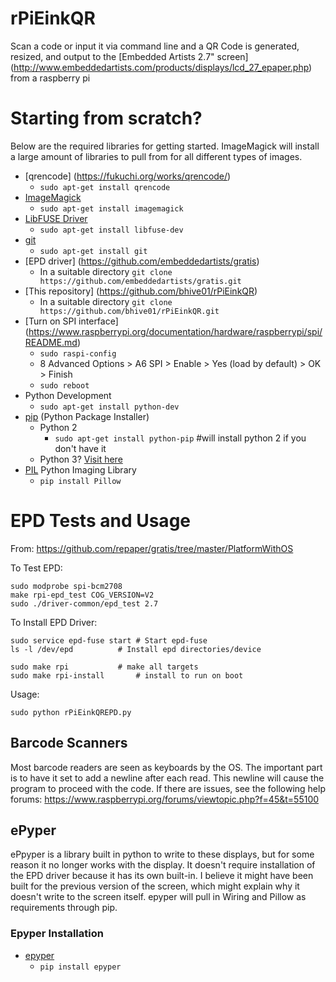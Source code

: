 # rPiEinkQR
Scan a code or input it via command line and a QR Code is generated, resized, and output to the [Embedded Artists 2.7" screen] (http://www.embeddedartists.com/products/displays/lcd_27_epaper.php) from a raspberry pi

# Starting from scratch? 
Below are the required libraries for getting started. ImageMagick will install a large amount of libraries to pull from for all different types of images.  

* [qrencode] (https://fukuchi.org/works/qrencode/)
  * `sudo apt-get install qrencode`
* [ImageMagick](http://www.imagemagick.org/)
  * `sudo apt-get install imagemagick`
* [LibFUSE Driver](https://www.gnu.org/software/hurd/hurd/libfuse.html)
  * `sudo apt-get install libfuse-dev`
* [git](http://github.com)
  * `sudo apt-get install git`
* [EPD driver] (https://github.com/embeddedartists/gratis)
  * In a suitable directory `git clone https://github.com/embeddedartists/gratis.git`
* [This repository] (https://github.com/bhive01/rPiEinkQR)
  * In a suitable directory `git clone https://github.com/bhive01/rPiEinkQR.git`
* [Turn on SPI interface] (https://www.raspberrypi.org/documentation/hardware/raspberrypi/spi/README.md)
  * `sudo raspi-config`
  * 8 Advanced Options > A6 SPI > Enable > Yes (load by default) > OK > Finish
  * `sudo reboot`
* Python Development
  * `sudo apt-get install python-dev`
* [pip](https://pip.pypa.io/en/stable/) (Python Package Installer)
  * Python 2
    * `sudo apt-get install python-pip` #will install python 2 if you don't have it
  * Python 3? [Visit here](https://www.raspberrypi.org/documentation/linux/software/python.md)
* [PIL](https://python-pillow.github.io/) Python Imaging Library
  * `pip install Pillow`

# EPD Tests and Usage
From: https://github.com/repaper/gratis/tree/master/PlatformWithOS

To Test EPD:
``` Shell
sudo modprobe spi-bcm2708
make rpi-epd_test COG_VERSION=V2
sudo ./driver-common/epd_test 2.7
```
To Install EPD Driver:
``` Shell
sudo service epd-fuse start	# Start epd-fuse
ls -l /dev/epd			# Install epd directories/device

sudo make rpi			# make all targets
sudo make rpi-install   	# install to run on boot
```
	
Usage:
``` Shell
sudo python rPiEinkQREPD.py
```
## Barcode Scanners
Most barcode readers are seen as keyboards by the OS. The important part is to have it set to add a newline after each read. This newline will cause the program to proceed with the code. If there are issues, see the following help forums:
https://www.raspberrypi.org/forums/viewtopic.php?f=45&t=55100

## ePyper
ePpyper is a library built in python to write to these displays, but for some reason it no longer works with the display. It doesn't require installation of the EPD driver because it has its own built-in. I believe it might have been built for the previous version of the screen, which might explain why it doesn't write to the screen itself. epyper will pull in Wiring and Pillow as requirements through pip.
### Epyper Installation
* [epyper](https://github.com/mnowotka/epyper)
	* `pip install epyper` 
